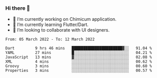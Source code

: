### Hi there 👋

<!--
**devcat37/devcat37** is a ✨ _special_ ✨ repository because its `README.md` (this file) appears on your GitHub profile.-->


- 🔭 I’m currently working on Chimicum application.
- 🌱 I’m currently learning Flutter/Dart.
- 👯 I’m looking to collaborate with UI designers.
<!-- - 🤔 I’m looking for help with ... -->

<!--START_SECTION:waka-->

```text
From: 05 March 2022 - To: 12 March 2022

Dart         9 hrs 46 mins   ██████████████████████▓░░   91.04 %
YAML         27 mins         █░░░░░░░░░░░░░░░░░░░░░░░░   04.21 %
JavaScript   13 mins         ▓░░░░░░░░░░░░░░░░░░░░░░░░   02.08 %
XML          4 mins          ░░░░░░░░░░░░░░░░░░░░░░░░░   00.62 %
Groovy       3 mins          ░░░░░░░░░░░░░░░░░░░░░░░░░   00.60 %
Properties   3 mins          ░░░░░░░░░░░░░░░░░░░░░░░░░   00.57 %
```

<!--END_SECTION:waka-->
